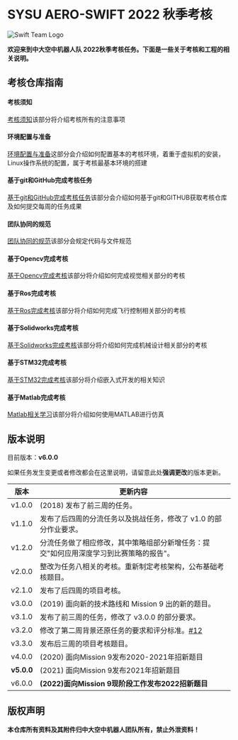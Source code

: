 # SYSU AERO-SWIFT 2022 秋季考核

![Swift Team Logo](https://github.com/SYSU-AERO-SWIFT/Tutorial_2022/blob/main/logo.jpg)

**欢迎来到中大空中机器人队 2022秋季考核任务。下面是一些关于考核和工程的相关说明。**

## 考核仓库指南

#### 考核须知

[考核须知](./Doc/考核须知.md)该部分将介绍考核所有的注意事项

#### 环境配置与准备

[环境配置与准备](./Doc/环境配置与准备.md)这部分会介绍如何配置基本的考核环境，着重于虚拟机的安装，Linux操作系统的配置，属于考核最基本环境的搭建

#### 基于git和GitHub完成考核任务

[基于git和GitHub完成考核任务](./Doc/基于git和GitHub完成考核任务.md)该部分会介绍如何基于git和GITHUB获取考核仓库及如何提交每周的任务成果

#### 团队协同的规范

[团队协同的规范](./Doc/团队协同的规范.md)该部分会规定代码与文件规范

#### 基于Opencv完成考核

[基于Opencv完成考核](./Doc/视觉：基于Opencv完成考核.md)该部分将介绍如何完成视觉相关部分的考核

#### 基于Ros完成考核

[基于Ros完成考核](./Doc/飞控：基于Ros完成考核.md)该部分将介绍如何完成飞行控制相关部分的考核

#### 基于Solidworks完成考核

[基于Solidworks完成考核](./Doc/机械：基于Solidworks完成考核.md)该部分将介绍如何完成机械设计相关部分的考核

#### 基于STM32完成考核

[基于STM32完成考核](./Doc/基于STM32完成考核.md)该部分将介绍嵌入式开发的相关知识

#### 基于Matlab完成考核

[Matlab相关学习](./Doc/Matlab相关学习.md)该部分将介绍如何使用MATLAB进行仿真

## 版本说明

目前版本：**v6.0.0**

如果任务发生变更或者修改都会在这里说明，请留意此处**强调更改**的版本更新。

| 版本       | 更新内容                                                     |
| ---------- | ------------------------------------------------------------ |
| v1.0.0     | (2018) 发布了前三周的任务。                                  |
| v1.1.0     | 发布了后四周的分流任务以及挑战任务，修改了 v1.0 的部分作业要求。 |
| v1.2.0     | 分流任务做了相应修改，其中策略组部分新增任务：提交"如何应用深度学习到比赛策略的报告"。 |
| v2.0.0     | 整改为任务八相关的考核。重新制定考核架构，公布基础考核题目。 |
| v2.1.0     | 发布了后四周的项目考核。                                     |
| v3.0.0     | (2019) 面向新的技术路线和 Mission 9 出的新的题目。           |
| v3.1.0     | 发布了前三周的任务，修改了 v3.0.0 的部分要求。               |
| v3.2.0     | 修改了第二周背景还原任务的要求和评分标准。[#12](https://github.com/SYSU-AERO-SWIFT/tutorial_2019/issues/12) |
| v3.3.0     | 发布后三周的项目考核题目。                                   |
| v4.0.0     | (2020) 面向Mission 9发布2020-2021年招新题目                  |
| **v5.0.0** | (2021) 面向Mission 9发布2021年招新题目                   |
|v6.0.0|**(2022)面向Mission 9现阶段工作发布2022招新题目**|



## 版权声明

**本仓库所有资料及其附件归中大空中机器人团队所有，禁止外泄资料！**
